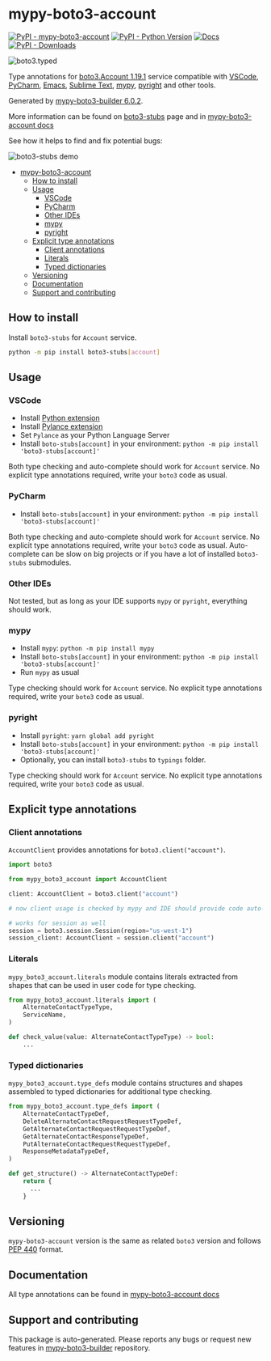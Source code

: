 <a id="mypy-boto3-account"></a>

# mypy-boto3-account

[![PyPI - mypy-boto3-account](https://img.shields.io/pypi/v/mypy-boto3-account.svg?color=blue)](https://pypi.org/project/mypy-boto3-account)
[![PyPI - Python Version](https://img.shields.io/pypi/pyversions/mypy-boto3-account.svg?color=blue)](https://pypi.org/project/mypy-boto3-account)
[![Docs](https://img.shields.io/readthedocs/mypy-boto3-builder.svg?color=blue)](https://mypy-boto3-builder.readthedocs.io/)
[![PyPI - Downloads](https://img.shields.io/pypi/dw/mypy-boto3-account?color=blue)](https://pypistats.org/packages/mypy-boto3-account)

![boto3.typed](https://github.com/vemel/mypy_boto3_builder/raw/master/logo.png)

Type annotations for
[boto3.Account 1.19.1](https://boto3.amazonaws.com/v1/documentation/api/1.19.1/reference/services/account.html#Account)
service compatible with [VSCode](https://code.visualstudio.com/),
[PyCharm](https://www.jetbrains.com/pycharm/),
[Emacs](https://www.gnu.org/software/emacs/),
[Sublime Text](https://www.sublimetext.com/),
[mypy](https://github.com/python/mypy),
[pyright](https://github.com/microsoft/pyright) and other tools.

Generated by
[mypy-boto3-builder 6.0.2](https://github.com/vemel/mypy_boto3_builder).

More information can be found on
[boto3-stubs](https://pypi.org/project/boto3-stubs/) page and in
[mypy-boto3-account docs](https://vemel.github.io/boto3_stubs_docs/mypy_boto3_account/)

See how it helps to find and fix potential bugs:

![boto3-stubs demo](https://github.com/vemel/mypy_boto3_builder/raw/master/demo.gif)

- [mypy-boto3-account](#mypy-boto3-account)
  - [How to install](#how-to-install)
  - [Usage](#usage)
    - [VSCode](#vscode)
    - [PyCharm](#pycharm)
    - [Other IDEs](#other-ides)
    - [mypy](#mypy)
    - [pyright](#pyright)
  - [Explicit type annotations](#explicit-type-annotations)
    - [Client annotations](#client-annotations)
    - [Literals](#literals)
    - [Typed dictionaries](#typed-dictionaries)
  - [Versioning](#versioning)
  - [Documentation](#documentation)
  - [Support and contributing](#support-and-contributing)

<a id="how-to-install"></a>

## How to install

Install `boto3-stubs` for `Account` service.

```bash
python -m pip install boto3-stubs[account]
```

<a id="usage"></a>

## Usage

<a id="vscode"></a>

### VSCode

- Install
  [Python extension](https://marketplace.visualstudio.com/items?itemName=ms-python.python)
- Install
  [Pylance extension](https://marketplace.visualstudio.com/items?itemName=ms-python.vscode-pylance)
- Set `Pylance` as your Python Language Server
- Install `boto-stubs[account]` in your environment:
  `python -m pip install 'boto3-stubs[account]'`

Both type checking and auto-complete should work for `Account` service. No
explicit type annotations required, write your `boto3` code as usual.

<a id="pycharm"></a>

### PyCharm

- Install `boto-stubs[account]` in your environment:
  `python -m pip install 'boto3-stubs[account]'`

Both type checking and auto-complete should work for `Account` service. No
explicit type annotations required, write your `boto3` code as usual.
Auto-complete can be slow on big projects or if you have a lot of installed
`boto3-stubs` submodules.

<a id="other-ides"></a>

### Other IDEs

Not tested, but as long as your IDE supports `mypy` or `pyright`, everything
should work.

<a id="mypy"></a>

### mypy

- Install `mypy`: `python -m pip install mypy`
- Install `boto-stubs[account]` in your environment:
  `python -m pip install 'boto3-stubs[account]'`
- Run `mypy` as usual

Type checking should work for `Account` service. No explicit type annotations
required, write your `boto3` code as usual.

<a id="pyright"></a>

### pyright

- Install `pyright`: `yarn global add pyright`
- Install `boto-stubs[account]` in your environment:
  `python -m pip install 'boto3-stubs[account]'`
- Optionally, you can install `boto3-stubs` to `typings` folder.

Type checking should work for `Account` service. No explicit type annotations
required, write your `boto3` code as usual.

<a id="explicit-type-annotations"></a>

## Explicit type annotations

<a id="client-annotations"></a>

### Client annotations

`AccountClient` provides annotations for `boto3.client("account")`.

```python
import boto3

from mypy_boto3_account import AccountClient

client: AccountClient = boto3.client("account")

# now client usage is checked by mypy and IDE should provide code auto-complete

# works for session as well
session = boto3.session.Session(region="us-west-1")
session_client: AccountClient = session.client("account")
```

<a id="literals"></a>

### Literals

`mypy_boto3_account.literals` module contains literals extracted from shapes
that can be used in user code for type checking.

```python
from mypy_boto3_account.literals import (
    AlternateContactTypeType,
    ServiceName,
)

def check_value(value: AlternateContactTypeType) -> bool:
    ...
```

<a id="typed-dictionaries"></a>

### Typed dictionaries

`mypy_boto3_account.type_defs` module contains structures and shapes assembled
to typed dictionaries for additional type checking.

```python
from mypy_boto3_account.type_defs import (
    AlternateContactTypeDef,
    DeleteAlternateContactRequestRequestTypeDef,
    GetAlternateContactRequestRequestTypeDef,
    GetAlternateContactResponseTypeDef,
    PutAlternateContactRequestRequestTypeDef,
    ResponseMetadataTypeDef,
)

def get_structure() -> AlternateContactTypeDef:
    return {
      ...
    }
```

<a id="versioning"></a>

## Versioning

`mypy-boto3-account` version is the same as related `boto3` version and follows
[PEP 440](https://www.python.org/dev/peps/pep-0440/) format.

<a id="documentation"></a>

## Documentation

All type annotations can be found in
[mypy-boto3-account docs](https://vemel.github.io/boto3_stubs_docs/mypy_boto3_account/)

<a id="support-and-contributing"></a>

## Support and contributing

This package is auto-generated. Please reports any bugs or request new features
in [mypy-boto3-builder](https://github.com/vemel/mypy_boto3_builder/issues/)
repository.
